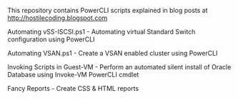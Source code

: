 This repository contains PowerCLI scripts explained in blog posts at http://hostilecoding.blogspot.com

Automating vSS-ISCSI.ps1 - Automating virtual Standard Switch configuration using PowerCLI

Automating VSAN.ps1 - Create a VSAN enabled cluster using PowerCLI

Invoking Scripts in Guest-VM - Perform an automated silent install of Oracle Database using Invoke-VM PowerCLI cmdlet

Fancy Reports - Create CSS & HTML reports 